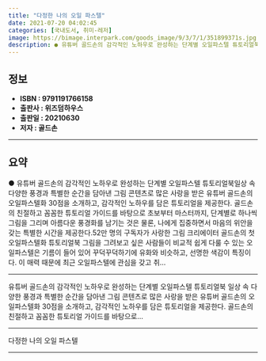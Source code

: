 ```yaml
---
title: "다정한 나의 오일 파스텔"
date: 2021-07-20 04:02:45
categories: [국내도서, 취미-레저]
image: https://bimage.interpark.com/goods_image/9/3/7/1/351899371s.jpg
description: ● 유튜버 골드손의 감각적인 노하우로 완성하는 단계별 오일파스텔 튜토리얼북일상 속 다양한 풍경과 특별한 순간을 담아낸 그림 콘텐츠로 많은 사랑을 받은 유튜버 골드손의 오일파스텔화 30점을 소개하고, 감각적인 노하우를 담은 튜토리얼을 제공한다. 골드손의 친절하고 꼼꼼한 튜토리얼 가이드를
---
```


## **정보**

- **ISBN : 9791191766158**
- **출판사 : 위즈덤하우스**
- **출판일 : 20210630**
- **저자 : 골드손**

------



## **요약**

●  유튜버 골드손의 감각적인 노하우로 완성하는 단계별 오일파스텔 튜토리얼북일상 속 다양한 풍경과 특별한 순간을 담아낸 그림 콘텐츠로 많은 사랑을 받은 유튜버 골드손의 오일파스텔화 30점을 소개하고, 감각적인 노하우를 담은 튜토리얼을 제공한다. 골드손의 친절하고 꼼꼼한 튜토리얼 가이드를 바탕으로 초보부터 마스터까지, 단계별로 하나씩 그림을 그리며 아름다운 풍경화를 남기는 것은 물론, 나에게 집중하면서 마음의 위안을 갖는 특별한 시간을 제공한다.52만 명의 구독자가 사랑한 그림 크리에이터 골드손의 첫 오일파스텔화 튜토리얼북 그림을 그려보고 싶은 사람들이 비교적 쉽게 다룰 수 있는 오일파스텔은 기름이 들어 있어 꾸덕꾸덕하기에 유화와 비슷하고, 선명한 색감이 특징이다. 이 매력 때문에 최근 오일파스텔에 관심을 갖고 취...

------

유튜버 골드손의 감각적인 노하우로 완성하는 단계별 오일파스텔 튜토리얼북
일상 속 다양한 풍경과 특별한 순간을 담아낸 그림 콘텐츠로 많은 사랑을 받은 유튜버 골드손의 오일파스텔화 30점을 소개하고, 감각적인 노하우를 담은 튜토리얼을 제공한다. 골드손의 친절하고 꼼꼼한 튜토리얼 가이드를 바탕으로... 

------


다정한 나의 오일 파스텔 

------


